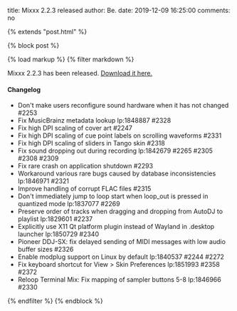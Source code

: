 title: Mixxx 2.2.3 released
author: Be.
date: 2019-12-09 16:25:00
comments: no

{% extends "post.html" %}

{% block post %}

{% load markup %}
{% filter markdown %}

Mixxx 2.2.3 has been released. [Download it here.](http://downloads.mixxx.org/mixxx-2.2.3/)

#### Changelog

- Don't make users reconfigure sound hardware when it has not changed #2253
- Fix MusicBrainz metadata lookup lp:1848887 #2328
- Fix high DPI scaling of cover art #2247
- Fix high DPI scaling of cue point labels on scrolling waveforms #2331
- Fix high DPI scaling of sliders in Tango skin #2318
- Fix sound dropping out during recording lp:1842679 #2265 #2305 #2308 #2309
- Fix rare crash on application shutdown #2293
- Workaround various rare bugs caused by database inconsistencies lp:1846971 #2321
- Improve handling of corrupt FLAC files #2315
- Don't immediately jump to loop start when loop_out is pressed in quantized mode lp:1837077 #2269
- Preserve order of tracks when dragging and dropping from AutoDJ to playlist lp:1829601 #2237
- Explicitly use X11 Qt platform plugin instead of Wayland in .desktop launcher lp:1850729 #2340
- Pioneer DDJ-SX: fix delayed sending of MIDI messages with low audio buffer sizes #2326
- Enable modplug support on Linux by default lp:1840537 #2244 #2272
- Fix keyboard shortcut for View > Skin Preferences lp:1851993 #2358 #2372
- Reloop Terminal Mix: Fix mapping of sampler buttons 5-8 lp:1846966 #2330

{% endfilter %}
{% endblock %}
